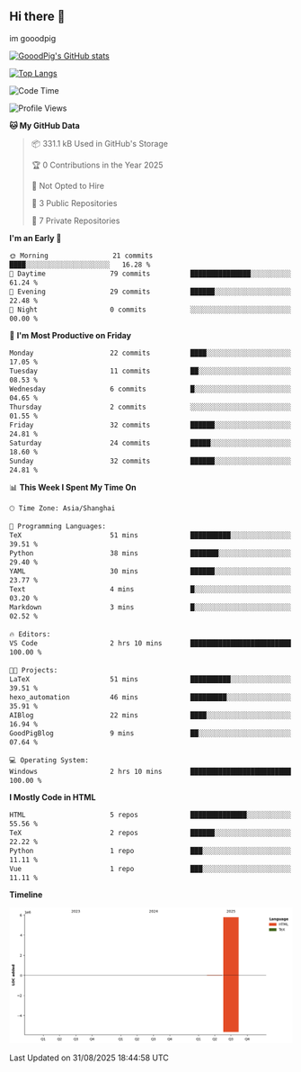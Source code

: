 ## Hi there 👋
im gooodpig

[![GooodPig's GitHub stats](https://github-readme-stats.vercel.app/api?username=gooodpig&count_private=true&show_icons=true)](https://github.com/anuraghazra/github-readme-stats)

[![Top Langs](https://github-readme-stats.vercel.app/api/top-langs/?username=gooodpig&layout=compact)](https://github.com/anuraghazra/github-readme-stats)

<!--START_SECTION:waka-->
![Code Time](http://img.shields.io/badge/Code%20Time-35%20hrs%2026%20mins-blue)

![Profile Views](http://img.shields.io/badge/Profile%20Views-0-blue)

**🐱 My GitHub Data** 

> 📦 331.1 kB Used in GitHub's Storage 
 > 
> 🏆 0 Contributions in the Year 2025
 > 
> 🚫 Not Opted to Hire
 > 
> 📜 3 Public Repositories 
 > 
> 🔑 7 Private Repositories 
 > 
**I'm an Early 🐤** 

```text
🌞 Morning                21 commits          ████░░░░░░░░░░░░░░░░░░░░░   16.28 % 
🌆 Daytime                79 commits          ███████████████░░░░░░░░░░   61.24 % 
🌃 Evening                29 commits          ██████░░░░░░░░░░░░░░░░░░░   22.48 % 
🌙 Night                  0 commits           ░░░░░░░░░░░░░░░░░░░░░░░░░   00.00 % 
```
📅 **I'm Most Productive on Friday** 

```text
Monday                   22 commits          ████░░░░░░░░░░░░░░░░░░░░░   17.05 % 
Tuesday                  11 commits          ██░░░░░░░░░░░░░░░░░░░░░░░   08.53 % 
Wednesday                6 commits           █░░░░░░░░░░░░░░░░░░░░░░░░   04.65 % 
Thursday                 2 commits           ░░░░░░░░░░░░░░░░░░░░░░░░░   01.55 % 
Friday                   32 commits          ██████░░░░░░░░░░░░░░░░░░░   24.81 % 
Saturday                 24 commits          █████░░░░░░░░░░░░░░░░░░░░   18.60 % 
Sunday                   32 commits          ██████░░░░░░░░░░░░░░░░░░░   24.81 % 
```


📊 **This Week I Spent My Time On** 

```text
🕑︎ Time Zone: Asia/Shanghai

💬 Programming Languages: 
TeX                      51 mins             ██████████░░░░░░░░░░░░░░░   39.51 % 
Python                   38 mins             ███████░░░░░░░░░░░░░░░░░░   29.40 % 
YAML                     30 mins             ██████░░░░░░░░░░░░░░░░░░░   23.77 % 
Text                     4 mins              █░░░░░░░░░░░░░░░░░░░░░░░░   03.20 % 
Markdown                 3 mins              █░░░░░░░░░░░░░░░░░░░░░░░░   02.52 % 

🔥 Editors: 
VS Code                  2 hrs 10 mins       █████████████████████████   100.00 % 

🐱‍💻 Projects: 
LaTeX                    51 mins             ██████████░░░░░░░░░░░░░░░   39.51 % 
hexo_automation          46 mins             █████████░░░░░░░░░░░░░░░░   35.91 % 
AIBlog                   22 mins             ████░░░░░░░░░░░░░░░░░░░░░   16.94 % 
GoodPigBlog              9 mins              ██░░░░░░░░░░░░░░░░░░░░░░░   07.64 % 

💻 Operating System: 
Windows                  2 hrs 10 mins       █████████████████████████   100.00 % 
```

**I Mostly Code in HTML** 

```text
HTML                     5 repos             ██████████████░░░░░░░░░░░   55.56 % 
TeX                      2 repos             ██████░░░░░░░░░░░░░░░░░░░   22.22 % 
Python                   1 repo              ███░░░░░░░░░░░░░░░░░░░░░░   11.11 % 
Vue                      1 repo              ███░░░░░░░░░░░░░░░░░░░░░░   11.11 % 
```



**Timeline**

![Lines of Code chart](https://raw.githubusercontent.com/gooodpig/gooodpig/main/assets/bar_graph.png)


 Last Updated on 31/08/2025 18:44:58 UTC
<!--END_SECTION:waka-->


<!--
**gooodpig/gooodpig** is a ✨ _special_ ✨ repository because its `README.md` (this file) appears on your GitHub profile.

Here are some ideas to get you started:

- 🔭 I’m currently working on ...
- 🌱 I’m currently learning ...
- 👯 I’m looking to collaborate on ...
- 🤔 I’m looking for help with ...
- 💬 Ask me about ...
- 📫 How to reach me: ...
- 😄 Pronouns: ...
- ⚡ Fun fact: ...
-->
